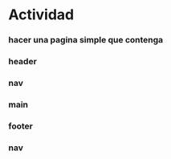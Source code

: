 # Actividad
### hacer una pagina simple que contenga
 
### header
### nav
### main
### footer
### nav